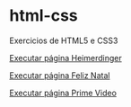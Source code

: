 # html-css
 Exercicios de HTML5 e CSS3

<a href="https://gustavobrandaoo.github.io/portfolio-html-css/paginaHeimer/" target="_blank">Executar página Heimerdinger</a>

<a href="https://gustavobrandaoo.github.io/portfolio-html-css/paginaNatal/" target="_blank">Executar página Feliz Natal</a>

<a href="https://gustavobrandaoo.github.io/portfolio-html-css/paginaPrimeVideo/" target="_blank">Executar página Prime Video</a>